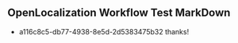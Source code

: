 ## OpenLocalization Workflow Test MarkDown
* a116c8c5-db77-4938-8e5d-2d5383475b32 thanks!

<!--HONumber=Aug16_HO1-->


